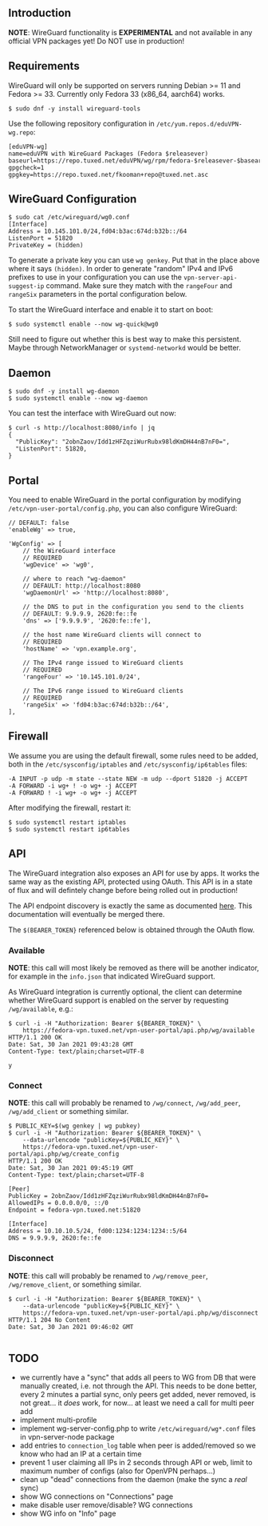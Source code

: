 ## Introduction

**NOTE**: WireGuard functionality is **EXPERIMENTAL** and not available in 
any official VPN packages yet! Do NOT use in production!

## Requirements

WireGuard will only be supported on servers running Debian >= 11 and 
Fedora >= 33. Currently only Fedora 33 (x86_64, aarch64) works.

```
$ sudo dnf -y install wireguard-tools
```

Use the following repository configuration in 
`/etc/yum.repos.d/eduVPN-wg.repo`: 

```
[eduVPN-wg]
name=eduVPN with WireGuard Packages (Fedora $releasever)
baseurl=https://repo.tuxed.net/eduVPN/wg/rpm/fedora-$releasever-$basearch
gpgcheck=1
gpgkey=https://repo.tuxed.net/fkooman+repo@tuxed.net.asc
```

## WireGuard Configuration

```
$ sudo cat /etc/wireguard/wg0.conf
[Interface]
Address = 10.145.101.0/24,fd04:b3ac:674d:b32b::/64
ListenPort = 51820
PrivateKey = (hidden)
```

To generate a private key you can use `wg genkey`. Put that in the place above
where it says `(hidden)`. In order to generate "random" IPv4 and IPv6 prefixes
to use in your configuration you can use the `vpn-server-api-suggest-ip` 
command. Make sure they match with the `rangeFour` and `rangeSix` parameters
in the portal configuration below.

To start the WireGuard interface and enable it to start on boot:

```
$ sudo systemctl enable --now wg-quick@wg0
```

Still need to figure out whether this is best way to make this persistent. 
Maybe through NetworkManager or `systemd-networkd` would be better.

## Daemon

```
$ sudo dnf -y install wg-daemon
$ sudo systemctl enable --now wg-daemon
```

You can test the interface with WireGuard out now:

```
$ curl -s http://localhost:8080/info | jq
{
  "PublicKey": "2obnZaov/Idd1zHFZqziWurRubx98ldKmDH44nB7nF0=",
  "ListenPort": 51820,
}
```

## Portal

You need to enable WireGuard in the portal configuration by modifying 
`/etc/vpn-user-portal/config.php`, you can also configure WireGuard:

```
// DEFAULT: false
'enableWg' => true,

'WgConfig' => [
    // the WireGuard interface
    // REQUIRED
    'wgDevice' => 'wg0',

    // where to reach "wg-daemon"
    // DEFAULT: http://localhost:8080
    'wgDaemonUrl' => 'http://localhost:8080',

    // the DNS to put in the configuration you send to the clients
    // DEFAULT: 9.9.9.9, 2620:fe::fe
    'dns' => ['9.9.9.9', '2620:fe::fe'],
    
    // the host name WireGuard clients will connect to
    // REQUIRED
    'hostName' => 'vpn.example.org',

    // The IPv4 range issued to WireGuard clients
    // REQUIRED
    'rangeFour' => '10.145.101.0/24',

    // The IPv6 range issued to WireGuard clients
    // REQUIRED
    'rangeSix' => 'fd04:b3ac:674d:b32b::/64',
],
```

## Firewall

We assume you are using the default firewall, some rules need to be added, 
both in the `/etc/sysconfig/iptables` and `/etc/sysconfig/ip6tables` files:

```
-A INPUT -p udp -m state --state NEW -m udp --dport 51820 -j ACCEPT
-A FORWARD -i wg+ ! -o wg+ -j ACCEPT
-A FORWARD ! -i wg+ -o wg+ -j ACCEPT
```

After modifying the firewall, restart it:

```
$ sudo systemctl restart iptables
$ sudo systemctl restart ip6tables
```

## API

The WireGuard integration also exposes an API for use by apps. It works the 
same way as the existing API, protected using OAuth. This API is in a state of 
flux and will defintely change before being rolled out in production!

The API endpoint discovery is exactly the same as documented [here](API.md). 
This documentation will eventually be merged there.

The `$(BEARER_TOKEN}` referenced below is obtained through the OAuth flow.

### Available

**NOTE**: this call will most likely be removed as there will be another 
indicator, for example in the `info.json` that indicated WireGuard support.

As WireGuard integration is currently optional, the client can determine 
whether WireGuard support is enabled on the server by requesting 
`/wg/available`, e.g.:

```
$ curl -i -H "Authorization: Bearer ${BEARER_TOKEN}" \
    https://fedora-vpn.tuxed.net/vpn-user-portal/api.php/wg/available
HTTP/1.1 200 OK
Date: Sat, 30 Jan 2021 09:43:28 GMT
Content-Type: text/plain;charset=UTF-8

y
```

### Connect

**NOTE**: this call will probably be renamed to `/wg/connect`, `/wg/add_peer`, 
`/wg/add_client` or something similar.

```
$ PUBLIC_KEY=$(wg genkey | wg pubkey)
$ curl -i -H "Authorization: Bearer ${BEARER_TOKEN}" \
    --data-urlencode "publicKey=${PUBLIC_KEY}" \
    https://fedora-vpn.tuxed.net/vpn-user-portal/api.php/wg/create_config
HTTP/1.1 200 OK
Date: Sat, 30 Jan 2021 09:45:19 GMT
Content-Type: text/plain;charset=UTF-8

[Peer]
PublicKey = 2obnZaov/Idd1zHFZqziWurRubx98ldKmDH44nB7nF0=
AllowedIPs = 0.0.0.0/0, ::/0
Endpoint = fedora-vpn.tuxed.net:51820

[Interface]
Address = 10.10.10.5/24, fd00:1234:1234:1234::5/64
DNS = 9.9.9.9, 2620:fe::fe    
```

### Disconnect

**NOTE**: this call will probably be renamed to `/wg/remove_peer`, 
`/wg/remove_client`, or something similar.

```
$ curl -i -H "Authorization: Bearer ${BEARER_TOKEN}" \
    --data-urlencode "publicKey=${PUBLIC_KEY}" \
    https://fedora-vpn.tuxed.net/vpn-user-portal/api.php/wg/disconnect
HTTP/1.1 204 No Content
Date: Sat, 30 Jan 2021 09:46:02 GMT
    
```

## TODO

- we currently have a "sync" that adds all peers to WG from DB that were 
  manually created, i.e. not through the API. This needs to be done better, 
  every 2 minutes a partial sync, only peers get added, never removed, is 
  not great... it *does* work, for now... at least we need a call for multi 
  peer add
- implement multi-profile
- implement wg-server-config.php to write `/etc/wireguard/wg*.conf` files in 
  vpn-server-node package
- add entries to `connection_log` table when peer is added/removed so we know
  who had an IP at a certain time
- prevent 1 user claiming all IPs in 2 seconds through API or web, limit to 
  maximum number of configs (also for OpenVPN perhaps...)
- clean up "dead" connections from the daemon (make the sync a *real* sync)
- show WG connections on "Connections" page
- make disable user remove/disable? WG connections
- show WG info on "Info" page
